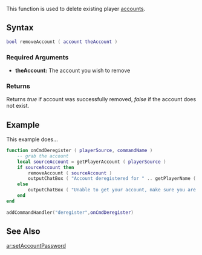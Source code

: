 This function is used to delete existing player [accounts](/docs/account.md "wikilink").

Syntax
------

``` lua
bool removeAccount ( account theAccount )
```

### Required Arguments

-   **theAccount:** The account you wish to remove

### Returns

Returns *true* if account was successfully removed, *false* if the account does not exist.

Example
-------

This example does...

``` lua
function onCmdDeregister ( playerSource, commandName )
    -- grab the account
    local sourceAccount = getPlayerAccount ( playerSource )
    if sourceAccount then
        removeAccount ( sourceAccount )
        outputChatBox ( "Account deregistered for " .. getPlayerName ( playerSource ) )
    else 
        outputChatBox ( "Unable to get your account, make sure you are logged in", playerSource )
    end
end
 
addCommandHandler("deregister",onCmdDeregister)
```

See Also
--------

[ar:setAccountPassword](/docs/ar:setAccountPassword.md "wikilink")
